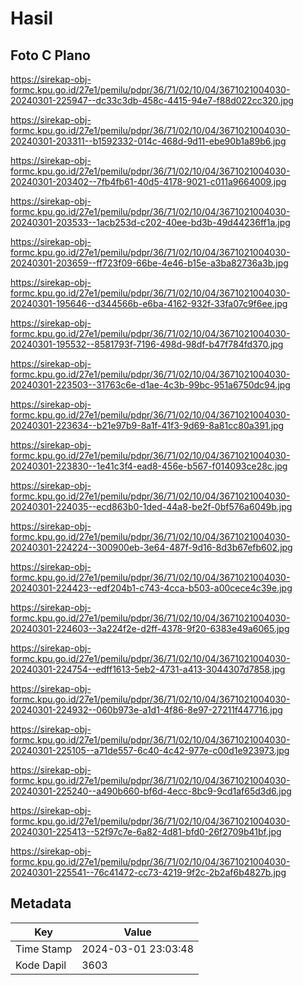 # Hasil

## Foto C Plano

https://sirekap-obj-formc.kpu.go.id/27e1/pemilu/pdpr/36/71/02/10/04/3671021004030-20240301-225947--dc33c3db-458c-4415-94e7-f88d022cc320.jpg

https://sirekap-obj-formc.kpu.go.id/27e1/pemilu/pdpr/36/71/02/10/04/3671021004030-20240301-203311--b1592332-014c-468d-9d11-ebe90b1a89b6.jpg

https://sirekap-obj-formc.kpu.go.id/27e1/pemilu/pdpr/36/71/02/10/04/3671021004030-20240301-203402--7fb4fb61-40d5-4178-9021-c011a9664009.jpg

https://sirekap-obj-formc.kpu.go.id/27e1/pemilu/pdpr/36/71/02/10/04/3671021004030-20240301-203533--1acb253d-c202-40ee-bd3b-49d44236ff1a.jpg

https://sirekap-obj-formc.kpu.go.id/27e1/pemilu/pdpr/36/71/02/10/04/3671021004030-20240301-203659--ff723f09-66be-4e46-b15e-a3ba82736a3b.jpg

https://sirekap-obj-formc.kpu.go.id/27e1/pemilu/pdpr/36/71/02/10/04/3671021004030-20240301-195646--d344566b-e6ba-4162-932f-33fa07c9f6ee.jpg

https://sirekap-obj-formc.kpu.go.id/27e1/pemilu/pdpr/36/71/02/10/04/3671021004030-20240301-195532--8581793f-7196-498d-98df-b47f784fd370.jpg

https://sirekap-obj-formc.kpu.go.id/27e1/pemilu/pdpr/36/71/02/10/04/3671021004030-20240301-223503--31763c6e-d1ae-4c3b-99bc-951a6750dc94.jpg

https://sirekap-obj-formc.kpu.go.id/27e1/pemilu/pdpr/36/71/02/10/04/3671021004030-20240301-223634--b21e97b9-8a1f-41f3-9d69-8a81cc80a391.jpg

https://sirekap-obj-formc.kpu.go.id/27e1/pemilu/pdpr/36/71/02/10/04/3671021004030-20240301-223830--1e41c3f4-ead8-456e-b567-f014093ce28c.jpg

https://sirekap-obj-formc.kpu.go.id/27e1/pemilu/pdpr/36/71/02/10/04/3671021004030-20240301-224035--ecd863b0-1ded-44a8-be2f-0bf576a6049b.jpg

https://sirekap-obj-formc.kpu.go.id/27e1/pemilu/pdpr/36/71/02/10/04/3671021004030-20240301-224224--300900eb-3e64-487f-9d16-8d3b67efb602.jpg

https://sirekap-obj-formc.kpu.go.id/27e1/pemilu/pdpr/36/71/02/10/04/3671021004030-20240301-224423--edf204b1-c743-4cca-b503-a00cece4c39e.jpg

https://sirekap-obj-formc.kpu.go.id/27e1/pemilu/pdpr/36/71/02/10/04/3671021004030-20240301-224603--3a224f2e-d2ff-4378-9f20-6383e49a6065.jpg

https://sirekap-obj-formc.kpu.go.id/27e1/pemilu/pdpr/36/71/02/10/04/3671021004030-20240301-224754--edff1613-5eb2-4731-a413-3044307d7858.jpg

https://sirekap-obj-formc.kpu.go.id/27e1/pemilu/pdpr/36/71/02/10/04/3671021004030-20240301-224932--060b973e-a1d1-4f86-8e97-27211f447716.jpg

https://sirekap-obj-formc.kpu.go.id/27e1/pemilu/pdpr/36/71/02/10/04/3671021004030-20240301-225105--a71de557-6c40-4c42-977e-c00d1e923973.jpg

https://sirekap-obj-formc.kpu.go.id/27e1/pemilu/pdpr/36/71/02/10/04/3671021004030-20240301-225240--a490b660-bf6d-4ecc-8bc9-9cd1af65d3d6.jpg

https://sirekap-obj-formc.kpu.go.id/27e1/pemilu/pdpr/36/71/02/10/04/3671021004030-20240301-225413--52f97c7e-6a82-4d81-bfd0-26f2709b41bf.jpg

https://sirekap-obj-formc.kpu.go.id/27e1/pemilu/pdpr/36/71/02/10/04/3671021004030-20240301-225541--76c41472-cc73-4219-9f2c-2b2af6b4827b.jpg


## Metadata

| Key        | Value               |
| ---------- | ------------------- |
| Time Stamp | 2024-03-01 23:03:48 |
| Kode Dapil | 3603                |



